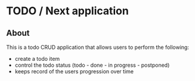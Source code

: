 # TODO / Next application 
## About
This is a todo CRUD application that allows users to perform the following:
- create a todo item
- control the todo status (todo - done - in progress - postponed)
- keeps record of the users progression over time
